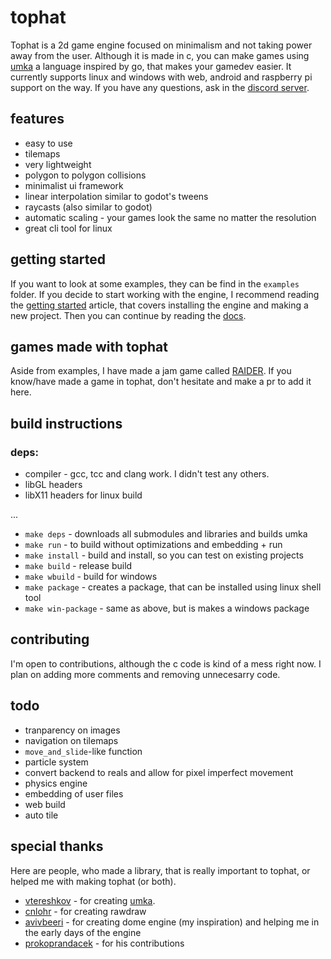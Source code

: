 # tophat

Tophat is a 2d game engine focused on minimalism and not taking power away from the user. Although it is made in c, you can make games using [umka](https://github.com/vtereshkov/umka-lang) a language inspired by go, that makes your gamedev easier. It currently supports linux and windows with web, android and raspberry pi support on the way. If you have any questions, ask in the [discord server](https://discord.gg/PcT7cn59h9).

## features

- easy to use
- tilemaps
- very lightweight
- polygon to polygon collisions
- minimalist ui framework
- linear interpolation similar to godot's tweens
- raycasts (also similar to godot)
- automatic scaling - your games look the same no matter the resolution
- great cli tool for linux

## getting started

If you want to look at some examples, they can be find in the `examples` folder. If you decide to start working with the engine, I recommend reading the [getting started](https://github.com/marekmaskarinec/tophat/wiki/Getting-started) article, that covers installing the engine and making a new project. Then you can continue by reading the [docs](https://github.com/marekmaskarinec/tophat/wiki/Umka-libraries).

## games made with tophat

Aside from examples, I have made a jam game called [RAIDER](https://maskarinec.itch.io/RAIDER). If you know/have made a game in tophat, don't hesitate and make a pr to add it here.

## build instructions

### deps:
  - compiler - gcc, tcc and clang work. I didn't test any others.
  - libGL headers
  - libX11 headers for linux build
 
...

- `make deps` - downloads all submodules and libraries and builds umka
- `make run` - to build without optimizations and embedding + run
- `make install` - build and install, so you can test on existing projects
- `make build` - release build
- `make wbuild` - build for windows
- `make package` - creates a package, that can be installed using linux shell tool
- `make win-package` - same as above, but is makes a windows package


## contributing

I'm open to contributions, although the c code is kind of a mess right now. I plan on adding more comments and removing unnecesarry code.

## todo

- tranparency on images
- navigation on tilemaps
- `move_and_slide`-like function
- particle system
- convert backend to reals and allow for pixel imperfect movement
- physics engine
- embedding of user files
- web build
- auto tile

## special thanks

Here are people, who made a library, that is really important to tophat, or helped me with making tophat (or both).

- [vtereshkov](https://github.com/vtereshkov) - for creating [umka](https://github.com/vtereshkov/umka-lang).
- [cnlohr](https://github.com/cnlohr) - for creating rawdraw
- [avivbeeri](https://github.com/avivbeeri) - for creating dome engine (my inspiration) and helping me in the early days of the engine
- [prokoprandacek](https://github.com/prokoprandacek) - for his contributions
